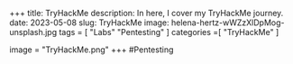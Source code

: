 +++
title: TryHackMe
description: In here, I cover my TryHackMe journey.
date: 2023-05-08
slug: TryHackMe
image: helena-hertz-wWZzXlDpMog-unsplash.jpg
tags = [
    "Labs"
    "Pentesting"
]
categories =[
    "TryHackMe"
]

image = "TryHackMe.png"
+++
#Pentesting
